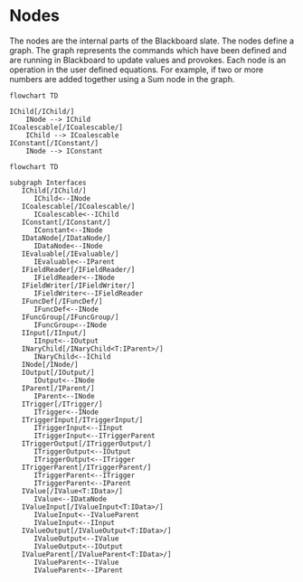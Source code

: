 ﻿# Nodes

The nodes are the internal parts of the Blackboard slate.
The nodes define a graph. The graph represents the commands which have
been defined and are running in Blackboard to update values and provokes.
Each node is an operation in the user defined equations. For example, if
two or more numbers are added together using a Sum node in the graph.

```mermaid
flowchart TD

IChild[/IChild/]
    INode --> IChild
ICoalescable[/ICoalescable/]
    IChild --> ICoalescable
IConstant[/IConstant/]
    INode --> IConstant
```


```
flowchart TD

subgraph Interfaces
   IChild[/IChild/]
      IChild<--INode
   ICoalescable[/ICoalescable/]
      ICoalescable<--IChild
   IConstant[/IConstant/]
      IConstant<--INode
   IDataNode[/IDataNode/]
      IDataNode<--INode
   IEvaluable[/IEvaluable/]
      IEvaluable<--IParent
   IFieldReader[/IFieldReader/]
      IFieldReader<--INode
   IFieldWriter[/IFieldWriter/]
      IFieldWriter<--IFieldReader
   IFuncDef[/IFuncDef/]
      IFuncDef<--INode
   IFuncGroup[/IFuncGroup/]
      IFuncGroup<--INode
   IInput[/IInput/]
      IInput<--IOutput
   INaryChild[/INaryChild<T:IParent>/]
      INaryChild<--IChild
   INode[/INode/]
   IOutput[/IOutput/]
      IOutput<--INode
   IParent[/IParent/]
      IParent<--INode
   ITrigger[/ITrigger/]
      ITrigger<--INode
   ITriggerInput[/ITriggerInput/]
      ITriggerInput<--IInput
      ITriggerInput<--ITriggerParent
   ITriggerOutput[/ITriggerOutput/]
      ITriggerOutput<--IOutput
      ITriggerOutput<--ITrigger
   ITriggerParent[/ITriggerParent/]
      ITriggerParent<--ITrigger
      ITriggerParent<--IParent
   IValue[/IValue<T:IData>/]
      IValue<--IDataNode
   IValueInput[/IValueInput<T:IData>/]
      IValueInput<--IValueParent
      IValueInput<--IInput
   IValueOutput[/IValueOutput<T:IData>/]
      IValueOutput<--IValue
      IValueOutput<--IOutput
   IValueParent[/IValueParent<T:IData>/]
      IValueParent<--IValue
      IValueParent<--IParent
```
